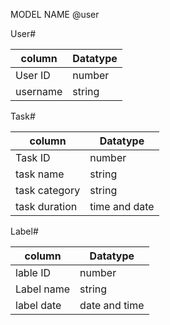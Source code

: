 MODEL NAME 
@user 

User# 

column   |  Datatype
---------|---------- 
User ID|number 
username|string 

Task# 

column      |   Datatype 
------------|--------------
Task ID|number 
task name|string 
task category|string 
task duration|time and date

Label# 

column    |Datatype 
----------|----------------
lable ID|number
Label name|string 
label date|date and time 